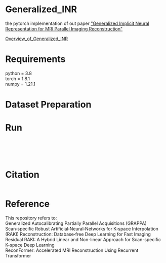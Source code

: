 # Generalized_INR  
the pytorch implementation of out paper ["Generalized Implicit Neural Representation for MRI Parallel Imaging Reconstruction"](http://)

[Overview_of_Generalized_INR](./multi_scale_recon/model.jpg)

# Requirements  
python = 3.8  
torch = 1.8.1  
numpy = 1.21.1  

# Dataset Preparation 

# Run
```bash

```
```bash

```
```bash

```
```bash

```
```bash

```

# Citation  
```bash

```

# Reference

This repository refers to:  
Generalized Autocalibrating Partially Parallel Acquisitions (GRAPPA)  
Scan‐specific Robust Artificial‐Neural‐Networks for K‐space Interpolation (RAKI) Reconstruction: Database‐free Deep Learning for Fast Imaging  
Residual RAKI: A Hybrid Linear and Non-linear Approach for Scan-specific K-space Deep Learning  
ReconFormer: Accelerated MRI Reconstruction Using Recurrent Transformer 
